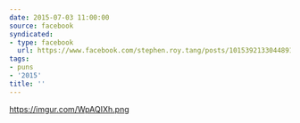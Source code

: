 ```yaml
---
date: 2015-07-03 11:00:00
source: facebook
syndicated:
- type: facebook
  url: https://www.facebook.com/stephen.roy.tang/posts/10153921330448912
tags:
- puns
- '2015'
title: ''
---
```


https://imgur.com/WpAQIXh.png